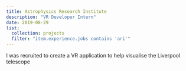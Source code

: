 ```yaml
---
title: Astrophysics Research Institute
description: "VR Developer Intern"
date: 2019-08-29
list:
  collection: projects
  filter: "item.experience.jobs contains 'ari'"
---
```

I was recruited to create a VR application to help visualise the Liverpool telescope